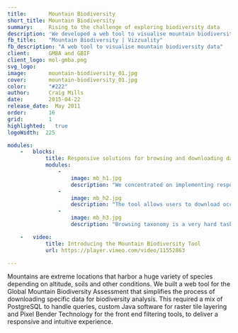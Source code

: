 ```yaml
---
title:       Mountain Biodiversity
short_title: Mountain Biodiversity
summary: 	 Rising to the challenge of exploring biodiversity data
description: 'We developed a web tool to visualise mountain biodiversity data using PostgreSQL, custom Java software and Pixel Bender technology'
fb_title: 	 "Mountain Biodiversity | Vizzuality"
fb_description: "A web tool to visualise mountain biodiversity data"
client:      GMBA and GBIF
client_logo: mol-gmba.png
svg_logo:    
image:       mountain-biodiversity_01.jpg
cover:       mountain-biodiversity_01.jpg
color:       "#222"
author:      Craig Mills
date:        2015-04-22
release_date:  May 2011
order:       16
grid:        1
highlighted:   true
logoWidth:  225

modules:
    -   blocks:
            title: Responsive solutions for browsing and downloading data
            modules:
                -
                    image: mb_h1.jpg
                    description: "We concentrated on implementing responsive filtering. Changing the elevation or thermal belt reflects, in an instant, biodiversity changes on the map."
                -
                    image: mb_h2.jpg
                    description: "The tool allows users to download occurrences data for the selected criteria in a processable and reusable format. This data can be used in further analysis such as niche modelling."
                -
                    image: mb_h3.jpg
                    description: "Browsing taxonomy is a very hard task. We used our well known column view taxonomic browser to help ease the process."

    -   video:
            title: Introducing the Mountain Biodiversity Tool
            url: https://player.vimeo.com/video/11552863

---
```


Mountains are extreme locations that harbor a huge variety of species depending on altitude, soils and other conditions. We built a web tool for the Global Mountain Biodiversity Assessment that simplifies the process of downloading specific data for biodiversity analysis. This required a mix of PostgreSQL to handle queries, custom Java software for raster tile layering and Pixel Bender Technology for the front end filtering tools, to deliver a responsive and intuitive experience. 

